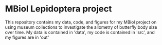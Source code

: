 # MBiol Lepidoptera project
This repository contains my data, code, and figures for my MBiol project on using museum collections to investigate the allometry of butterfly body size over time. My data is contained in 'data', my code is contained in 'src', and my figures are in 'out'
